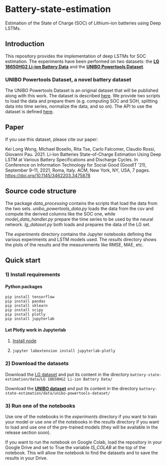# Battery-state-estimation

Estimation of the State of Charge (SOC) of Lithium-ion batteries using Deep LSTMs.

## Introduction

This repository provides the implementation of deep LSTMs for SOC estimation. The experiments have been performed on two datasets: the [**LG 18650HG2 Li-ion Battery Data**](https://data.mendeley.com/datasets/cp3473x7xv/3) and the [**UNIBO Powertools Dataset**](https://doi.org/10.17632/n6xg5fzsbv.1).

### UNIBO Powertools Dataset, a novel battery dataset
The UNIBO Powertools Dataset is an original dataset that will be published along with this work. The dataset is described [here](data_description.md). We provide two scripts to load the data and prepare them (e.g. computing SOC and SOH, splitting data into time series, normalize the data, and so on). The API to use the dataset is defined [here](dataset_API.md).

## Paper
If you use this dataset, please cite our paper:

Kei Long Wong, Michael Bosello, Rita Tse, Carlo Falcomer, Claudio Rossi, Giovanni Pau. 2021. Li-Ion Batteries State-of-Charge Estimation Using Deep LSTM at Various Battery Specifications and Discharge Cycles. In Conference on Information Technology for Social Good (GoodIT ’21), September 9–11, 2021, Roma, Italy. ACM, New York, NY, USA, 7 pages. https://doi.org/10.1145/3462203.3475878


## Source code structure

The package *data_processing* contains the scripts that load the data from the two sets. *unibo_powertools_data.py* loads the data from the csv and compute the derived columns like the SOC one, while *model_data_handler.py* prepare the time series to be used by the neural network. *lg_dataset.py* both loads and prepares the data of the LG set.

The *experiments* directory contains the Jupyter notebooks defining the various experiments and LSTM models used. The *results* directory shows the plots of the results and the measurements like RMSE, MAE, etc.

## Quick start

### 1) Install requirements

#### Python packages

    pip install tensorflow
    pip install pandas
    pip install sklearn
    pip install scipy
    pip install plotly
    pip install jupyterlab

#### Let Plotly work in Jupyterlab

1) [Install node](https://nodejs.org/en/download/package-manager)


2) `jupyter labextension install jupyterlab-plotly`

### 2) Download the datasets

Download the [LG dataset](https://data.mendeley.com/datasets/cp3473x7xv/3) and put its content in the directory `battery-state-estimation/data/LG 18650HG2 Li-ion Battery Data/`

Download the [**UNIBO dataset**](https://doi.org/10.17632/n6xg5fzsbv.1) and put its content in the directory `battery-state-estimation/data/unibo-powertools-dataset/`

### 3) Run one of the notebooks

Use one of the notebooks in the *experiments* directory if you want to train your model or use one of the notebooks in the *results* directory if you want to load and use one of the pre-trained models (they will be available in the release section soon).

If you want to run the notebook on Google Colab, load the repository in your Google Drive and set to True the variable *IS_COLAB* at the top of the notebook. This will allow the notebook to find the datasets and to save the results in your Drive. 